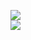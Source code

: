 [![](https://img.shields.io/badge/Made%20With-Github%20Spray-lightgrey.svg?style=for-the-badge&logo=github)](https://github.com/Annihil/github-spray#6902)  
[![](https://i.imgur.com/2DrTn0Z.gif)](https://github.com/Annihil/github-spray)